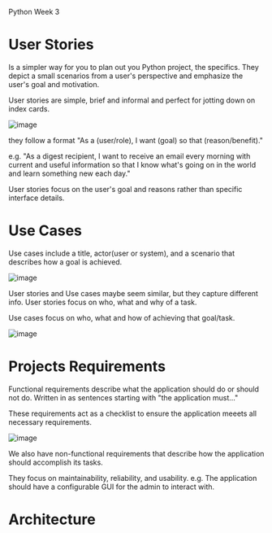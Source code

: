 Python Week 3

# User Stories

Is a simpler way for you to plan out you Python project, the specifics. They depict a small scenarios from a user's perspective and emphasize the user's goal and motivation.

User stories are simple, brief and informal and perfect for jotting down on index cards.

![image](https://github.com/MisterWest11/Python-Week-1-4/assets/152319557/501c0336-4b4c-464b-b0fb-671ae5b7a3bd)

they follow a format "As a (user/role), I want (goal) so that (reason/benefit)."

e.g.    "As a digest recipient, I want to receive an email every morning with current and useful information so that I know what's going on in the world and learn something new each day."

User stories focus on the user's goal and reasons rather than specific interface details.

# Use Cases

Use cases include a title, actor(user or system), and a scenario that describes how a goal is achieved.

![image](https://github.com/MisterWest11/Python-Week-1-4/assets/152319557/9514c0d4-288b-425a-9152-af38b2c93859)


User stories and Use cases maybe seem similar, but they capture different info. User stories focus on who, what and why of a task. 

Use cases focus on who, what and how of achieving that goal/task.

![image](https://github.com/MisterWest11/Python-Week-1-4/assets/152319557/d79a348a-5887-4d91-9afa-6a1335f61986)


# Projects Requirements

Functional requirements describe what the application should do or should not do. Written in as sentences starting with "the application must..."

These requirements act as a checklist to ensure the application meeets all necessary requirements.

![image](https://github.com/MisterWest11/Python-Week-1-4/assets/152319557/0d5122de-f04e-451a-ad54-d90152915304)


We also have non-functional requirements that describe how the application should accomplish its tasks. 

They focus on maintainability, reliability, and usability. e.g. The application should have a configurable GUI for the admin to interact with.


# Architecture

